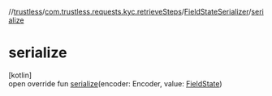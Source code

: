 //[trustless](../../../index.md)/[com.trustless.requests.kyc.retrieveSteps](../index.md)/[FieldStateSerializer](index.md)/[serialize](serialize.md)

# serialize

[kotlin]\
open override fun [serialize](serialize.md)(encoder: Encoder, value: [FieldState](../-field-state/index.md))
